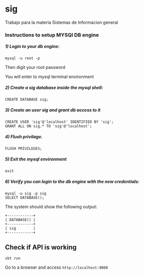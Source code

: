 # sig
Trabajo para la materia Sistemas de Informacion general

### Instructions to setup MYSQl DB engine

##### 1) Login to your db engine:
```
mysql -u root -p
```
Then digit your root password

You will enter to mysql terminal environment

##### 2) Create a sig database inside the mysql shell:
```
CREATE DATABASE sig;
```


##### 3) Create an user sig and grant db access to it
```
CREATE USER 'sig'@'localhost' IDENTIFIED BY 'sig';
GRANT ALL ON sig.* TO 'sig'@'localhost';
```

##### 4) Flush privilage.

```
FLUSH PRIVILEGES;
```

##### 5) Exit the mysql environment 
```
exit
```

##### 6) Verify you can login to the db engine with the new credentials:

```
mysql -u sig -p sig
SELECT DATABASE();
```

The system should show the following output:

```
+------------+
| DATABASE() |
+------------+
| sig        |
+------------+
```

## Check if API is working
```
sbt run
```


Go to a browser and access `http://localhost:9000`